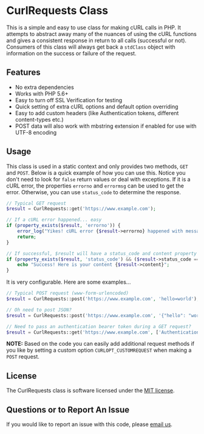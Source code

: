 # CurlRequests Class

This is a simple and easy to use class for making cURL calls in PHP. It attempts to abstract away many of the nuances of using the cURL functions and gives a consistent response in return to all calls (successful or not). Consumers of this class will always get back a `stdClass` object with information on the success or failure of the request. 

## Features

- No extra dependencies
- Works with PHP 5.6+
- Easy to turn off SSL Verification for testing
- Quick setting of extra cURL options and default option overriding
- Easy to add custom headers (like Authentication tokens, different content-types etc.)
- POST data will also work with mbstring extension if enabled for use with UTF-8 encoding

## Usage

This class is used in a static context and only provides two methods, `GET` and `POST`. Below is a quick example of how you can use this. Notice you don't need to look for `false` return values or deal with exceptions. If it is a cURL error, the properties `errorno` and `errormsg` can be used to get the error. Otherwise, you can use `status_code` to determine the response.

```php
// Typical GET request
$result = CurlRequests::get('https://www.example.com');

// If a cURL error happened... easy
if (property_exists($result, 'errorno')) {
    error_log("Yikes! cURL error {$result->errorno} happened with message {$result->errormsg}");
    return;
}

// If successful, $result will have a status_code and content property
if (property_exists($result, 'status_code') && ($result->status_code === 200)) {
    echo "Success! Here is your content {$result->content}";
}
```

It is very configurable. Here are some examples...

```php
// Typical POST request (www-form-urlencoded)
$result = CurlRequests::post('https://www.example.com', 'hello=world');

// Oh need to post JSON?
$result = CurlRequests::post('https://www.example.com', '{"hello": "world"}', ["content-type" => "application/json"]);

// Need to pass an authentication bearer token during a GET request?
$result = CurlRequests::get('https://www.example.com', ['Authentication' => "Bearer 123456789"]);
```

**NOTE:** Based on the code you can easily add additional request methods if you like by setting a custom option `CURLOPT_CUSTOMREQUEST` when making a `POST` request. 

## License

The CurlRequests class is software licensed under the [MIT license](https://opensource.org/licenses/MIT).

## Questions or to Report An Issue

If you would like to report an issue with this code, please [email us](mailto:github@coderslexicon.com).
